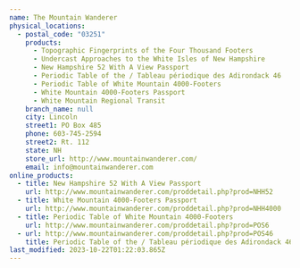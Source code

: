 ```yaml
---
name: The Mountain Wanderer
physical_locations:
  - postal_code: "03251"
    products:
      - Topographic Fingerprints of the Four Thousand Footers
      - Undercast Approaches to the White Isles of New Hampshire
      - New Hampshire 52 With A View Passport
      - Periodic Table of the / Tableau périodique des Adirondack 46
      - Periodic Table of White Mountain 4000-Footers
      - White Mountain 4000-Footers Passport
      - White Mountain Regional Transit
    branch_name: null
    city: Lincoln
    street1: PO Box 485
    phone: 603-745-2594
    street2: Rt. 112
    state: NH
    store_url: http://www.mountainwanderer.com/
    email: info@mountainwanderer.com
online_products:
  - title: New Hampshire 52 With A View Passport
    url: http://www.mountainwanderer.com/proddetail.php?prod=NHH52
  - title: White Mountain 4000-Footers Passport
    url: http://www.mountainwanderer.com/proddetail.php?prod=NHH4000
  - title: Periodic Table of White Mountain 4000-Footers
    url: http://www.mountainwanderer.com/proddetail.php?prod=POS6
  - url: http://www.mountainwanderer.com/proddetail.php?prod=POS46
    title: Periodic Table of the / Tableau périodique des Adirondack 46
last_modified: 2023-10-22T01:22:03.865Z
---
```


